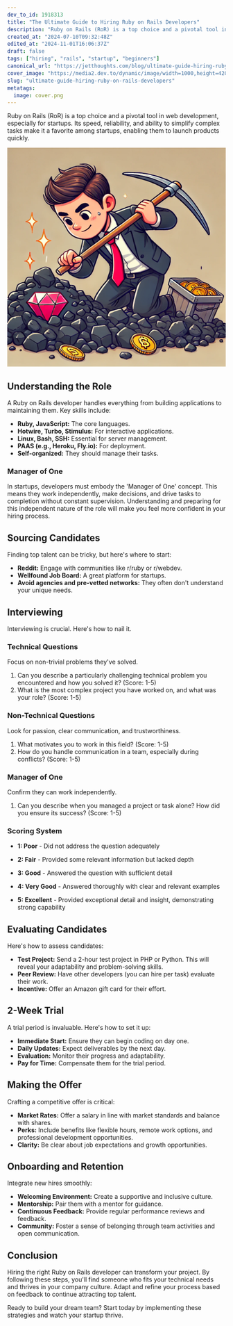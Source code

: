 ```yaml
---
dev_to_id: 1918313
title: "The Ultimate Guide to Hiring Ruby on Rails Developers"
description: "Ruby on Rails (RoR) is a top choice and a pivotal tool in web development, especially for startups...."
created_at: "2024-07-10T09:32:48Z"
edited_at: "2024-11-01T16:06:37Z"
draft: false
tags: ["hiring", "rails", "startup", "beginners"]
canonical_url: "https://jetthoughts.com/blog/ultimate-guide-hiring-ruby-on-rails-developers/"
cover_image: "https://media2.dev.to/dynamic/image/width=1000,height=420,fit=cover,gravity=auto,format=auto/https%3A%2F%2Fdev-to-uploads.s3.amazonaws.com%2Fuploads%2Farticles%2Fdwnc2ptgz16i5urx5olx.png"
slug: "ultimate-guide-hiring-ruby-on-rails-developers"
metatags:
  image: cover.png
---
```

Ruby on Rails (RoR) is a top choice and a pivotal tool in web development, especially for startups. Its speed, reliability, and ability to simplify complex tasks make it a favorite among startups, enabling them to launch products quickly.

![the cartoon-like image of a young startup entrepreneur searching for a ruby gem in a pile of coals. Let me know if you need any changes or additional elements!](file_0.png)

Understanding the Role
----------------------

A Ruby on Rails developer handles everything from building applications to maintaining them. Key skills include:

-   **Ruby, JavaScript:** The core languages.
-   **Hotwire, Turbo, Stimulus:** For interactive applications.
-   **Linux, Bash, SSH:** Essential for server management.
-   **PAAS (e.g., Heroku, Fly.io):** For deployment.
-   **Self-organized:** They should manage their tasks.

### Manager of One

In startups, developers must embody the 'Manager of One' concept. This means they work independently, make decisions, and drive tasks to completion without constant supervision. Understanding and preparing for this independent nature of the role will make you feel more confident in your hiring process.

Sourcing Candidates
-------------------

Finding top talent can be tricky, but here's where to start:

-   **Reddit:** Engage with communities like r/ruby or r/webdev.
-   **Wellfound Job Board:** A great platform for startups.
-   **Avoid agencies and pre-vetted networks:** They often don't understand your unique needs.

Interviewing
------------

Interviewing is crucial. Here's how to nail it.

### Technical Questions

Focus on non-trivial problems they've solved.

1. Can you describe a particularly challenging technical problem you encountered and how you solved it? (Score: 1-5)
2. What is the most complex project you have worked on, and what was your role? (Score: 1-5)

### Non-Technical Questions

Look for passion, clear communication, and trustworthiness.

1. What motivates you to work in this field? (Score: 1-5)
2. How do you handle communication in a team, especially during conflicts? (Score: 1-5)

### Manager of One

Confirm they can work independently.

1. Can you describe when you managed a project or task alone? How did you ensure its success? (Score: 1-5)

### Scoring System

- **1: Poor** - Did not address the question adequately

- **2: Fair** - Provided some relevant information but lacked depth

- **3: Good** - Answered the question with sufficient detail

- **4: Very Good** - Answered thoroughly with clear and relevant examples

- **5: Excellent** - Provided exceptional detail and insight, demonstrating strong capability

Evaluating Candidates
---------------------

Here's how to assess candidates:

-   **Test Project:** Send a 2-hour test project in PHP or Python. This will reveal your adaptability and problem-solving skills.
-   **Peer Review:** Have other developers (you can hire per task) evaluate their work.
-   **Incentive:** Offer an Amazon gift card for their effort.

2-Week Trial
------------

A trial period is invaluable. Here's how to set it up:

-   **Immediate Start:** Ensure they can begin coding on day one.
-   **Daily Updates:** Expect deliverables by the next day.
-   **Evaluation:** Monitor their progress and adaptability.
-   **Pay for Time:** Compensate them for the trial period.

Making the Offer
----------------

Crafting a competitive offer is critical:

-   **Market Rates:** Offer a salary in line with market standards and balance with shares.
-   **Perks:** Include benefits like flexible hours, remote work options, and professional development opportunities.
-   **Clarity:** Be clear about job expectations and growth opportunities.

Onboarding and Retention
------------------------

Integrate new hires smoothly:

-   **Welcoming Environment:** Create a supportive and inclusive culture.
-   **Mentorship:** Pair them with a mentor for guidance.
-   **Continuous Feedback:** Provide regular performance reviews and feedback.
-   **Community:** Foster a sense of belonging through team activities and open communication.

Conclusion
----------

Hiring the right Ruby on Rails developer can transform your project. By following these steps, you'll find someone who fits your technical needs and thrives in your company culture. Adapt and refine your process based on feedback to continue attracting top talent.

Ready to build your dream team? Start today by implementing these strategies and watch your startup thrive.